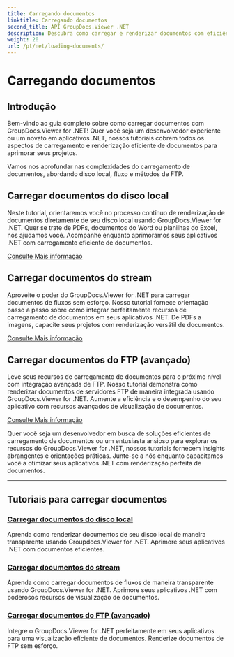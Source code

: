 ```yaml
---
title: Carregando documentos
linktitle: Carregando documentos
second_title: API GroupDocs.Viewer .NET
description: Descubra como carregar e renderizar documentos com eficiência usando GroupDocs.Viewer .NET. Explore tutoriais de carregamento de disco local, fluxo e FTP para aplicativos .NET aprimorados.
weight: 20
url: /pt/net/loading-documents/
---
```


# Carregando documentos

## Introdução

Bem-vindo ao guia completo sobre como carregar documentos com GroupDocs.Viewer for .NET! Quer você seja um desenvolvedor experiente ou um novato em aplicativos .NET, nossos tutoriais cobrem todos os aspectos de carregamento e renderização eficiente de documentos para aprimorar seus projetos.

Vamos nos aprofundar nas complexidades do carregamento de documentos, abordando disco local, fluxo e métodos de FTP.

## Carregar documentos do disco local

Neste tutorial, orientaremos você no processo contínuo de renderização de documentos diretamente de seu disco local usando GroupDocs.Viewer for .NET. Quer se trate de PDFs, documentos do Word ou planilhas do Excel, nós ajudamos você. Acompanhe enquanto aprimoramos seus aplicativos .NET com carregamento eficiente de documentos.

[Consulte Mais informação](./loading-document-local-disk/)

## Carregar documentos do stream

Aproveite o poder do GroupDocs.Viewer for .NET para carregar documentos de fluxos sem esforço. Nosso tutorial fornece orientação passo a passo sobre como integrar perfeitamente recursos de carregamento de documentos em seus aplicativos .NET. De PDFs a imagens, capacite seus projetos com renderização versátil de documentos.

[Consulte Mais informação](./loading-document-stream/)

## Carregar documentos do FTP (avançado)

Leve seus recursos de carregamento de documentos para o próximo nível com integração avançada de FTP. Nosso tutorial demonstra como renderizar documentos de servidores FTP de maneira integrada usando GroupDocs.Viewer for .NET. Aumente a eficiência e o desempenho do seu aplicativo com recursos avançados de visualização de documentos.

[Consulte Mais informação](./loading-document-ftp/)

Quer você seja um desenvolvedor em busca de soluções eficientes de carregamento de documentos ou um entusiasta ansioso para explorar os recursos do GroupDocs.Viewer for .NET, nossos tutoriais fornecem insights abrangentes e orientações práticas. Junte-se a nós enquanto capacitamos você a otimizar seus aplicativos .NET com renderização perfeita de documentos.

---
## Tutoriais para carregar documentos
### [Carregar documentos do disco local](./loading-document-local-disk/)
Aprenda como renderizar documentos de seu disco local de maneira transparente usando Groupdocs.Viewer for .NET. Aprimore seus aplicativos .NET com documentos eficientes.
### [Carregar documentos do stream](./loading-document-stream/)
Aprenda como carregar documentos de fluxos de maneira transparente usando GroupDocs.Viewer for .NET. Aprimore seus aplicativos .NET com poderosos recursos de visualização de documentos.
### [Carregar documentos do FTP (avançado)](./loading-document-ftp/)
Integre o GroupDocs.Viewer for .NET perfeitamente em seus aplicativos para uma visualização eficiente de documentos. Renderize documentos de FTP sem esforço.